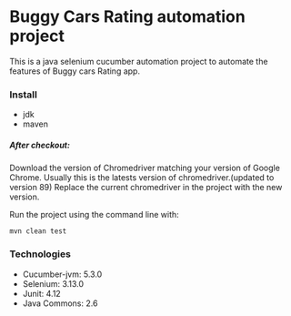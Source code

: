 # Buggy Cars Rating automation project

This is a java selenium cucumber automation project to automate the features of Buggy cars Rating app.


### Install
* jdk
* maven
##### After checkout:

Download the version of Chromedriver matching your version of Google Chrome. Usually this is the latests version of chromedriver.(updated to version 89) 
Replace the current chromedriver in the project with the new version.

Run the project using the command line with:

```
mvn clean test
```


### Technologies
* Cucumber-jvm:	5.3.0
* Selenium:		3.13.0
* Junit: 		4.12
* Java Commons: 2.6

